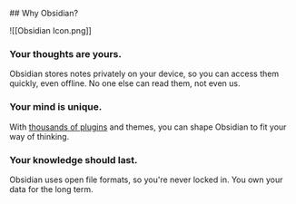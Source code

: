 [](How%20Obsidian%20Works%20-%20Details.md)[](How%20Obsidian%20Works%20-%20Details.md)[](How%20Obsidian%20Works%20-%20Details.md)[](How%20Obsidian%20Works%20-%20Details.md)[](How%20Obsidian%20Works%20-%20Details.md)[](How%20Obsidian%20Works%20-%20Details.md)[](How%20Obsidian%20Works%20-%20Details.md)[](How%20Obsidian%20Works%20-%20Details.md)[](How%20Obsidian%20Works%20-%20Details.md)[](How%20Obsidian%20Works%20-%20Details.md)[](How%20Obsidian%20Works%20-%20Details.md)[](How%20Obsidian%20Works%20-%20Details.md)[](How%20Obsidian%20Works%20-%20Details.md)[](How%20Obsidian%20Works%20-%20Details.md)[](How%20Obsidian%20Works%20-%20Details.md)[](How%20Obsidian%20Works%20-%20Details.md)[](How%20Obsidian%20Works%20-%20Details.md)[](How%20Obsidian%20Works%20-%20Details.md)[](How%20Obsidian%20Works%20-%20Details.md)[](How%20Obsidian%20Works%20-%20Details.md)[](How%20Obsidian%20Works%20-%20Details.md)[](How%20Obsidian%20Works%20-%20Details.md)[](How%20Obsidian%20Works%20-%20Details.md)[](How%20Obsidian%20Works%20-%20Details.md)[](How%20Obsidian%20Works%20-%20Details.md)[](How%20Obsidian%20Works%20-%20Details.md)[](How%20Obsidian%20Works%20-%20Details.md)[](How%20Obsidian%20Works%20-%20Details.md)[](How%20Obsidian%20Works%20-%20Details.md)[](How%20Obsidian%20Works%20-%20Details.md)[](How%20Obsidian%20Works%20-%20Details.md)[](How%20Obsidian%20Works%20-%20Details.md)[](How%20Obsidian%20Works%20-%20Details.md)[](How%20Obsidian%20Works%20-%20Details.md)[](How%20Obsidian%20Works%20-%20Details.md)[](How%20Obsidian%20Works%20-%20Details.md)[](How%20Obsidian%20Works%20-%20Details.md)[](How%20Obsidian%20Works%20-%20Details.md)[](How%20Obsidian%20Works%20-%20Details.md)[](How%20Obsidian%20Works%20-%20Details.md)[](How%20Obsidian%20Works%20-%20Details.md)[](How%20Obsidian%20Works%20-%20Details.md)[](How%20Obsidian%20Works%20-%20Details.md)[](How%20Obsidian%20Works%20-%20Details.md)[](How%20Obsidian%20Works%20-%20Details.md)[](How%20Obsidian%20Works%20-%20Details.md)[](How%20Obsidian%20Works%20-%20Details.md)[](How%20Obsidian%20Works%20-%20Details.md)[](How%20Obsidian%20Works%20-%20Details.md)[](How%20Obsidian%20Works%20-%20Details.md)[](How%20Obsidian%20Works%20-%20Details.md)[](How%20Obsidian%20Works%20-%20Details.md)[](How%20Obsidian%20Works%20-%20Details.md)[](How%20Obsidian%20Works%20-%20Details.md)[](How%20Obsidian%20Works%20-%20Details.md)[](How%20Obsidian%20Works%20-%20Details.md)[](How%20Obsidian%20Works%20-%20Details.md)[](How%20Obsidian%20Works%20-%20Details.md)[](How%20Obsidian%20Works%20-%20Details.md)[](How%20Obsidian%20Works%20-%20Details.md)[](How%20Obsidian%20Works%20-%20Details.md)[](How%20Obsidian%20Works%20-%20Details.md)[](How%20Obsidian%20Works%20-%20Details.md)[](How%20Obsidian%20Works%20-%20Details.md)[](How%20Obsidian%20Works%20-%20Details.md)[](How%20Obsidian%20Works%20-%20Details.md)[](How%20Obsidian%20Works%20-%20Details.md)[](How%20Obsidian%20Works%20-%20Details.md)[](How%20Obsidian%20Works%20-%20Details.md)[](How%20Obsidian%20Works%20-%20Details.md)[](How%20Obsidian%20Works%20-%20Details.md)[](How%20Obsidian%20Works%20-%20Details.md)[](How%20Obsidian%20Works%20-%20Details.md)[](How%20Obsidian%20Works%20-%20Details.md)[](How%20Obsidian%20Works%20-%20Details.md)[](How%20Obsidian%20Works%20-%20Details.md)[](How%20Obsidian%20Works%20-%20Details.md)[](How%20Obsidian%20Works%20-%20Details.md)## Why Obsidian?

![[Obsidian Icon.png]]

### Your thoughts are yours.

Obsidian stores notes privately on your device, so you can access them quickly, even offline. No one else can read them, not even us.

### Your mind is unique.

With [thousands of plugins](https://obsidian.md/plugins) and themes, you can shape Obsidian to fit your way of thinking.

### Your knowledge should last.

Obsidian uses open file formats, so you're never locked in. You own your data for the long term.